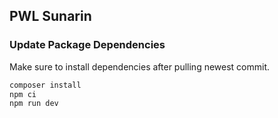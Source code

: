 
## PWL Sunarin

### Update Package Dependencies
Make sure to install dependencies after pulling newest commit.

```sh
composer install
npm ci
npm run dev
```
